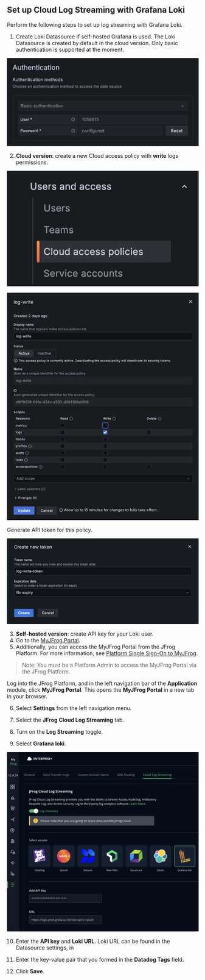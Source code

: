 ## Set up Cloud Log Streaming with Grafana Loki

Perform the following steps to set up log streaming with Grafana Loki.

1. Create Loki Datasource if self-hosted Grafana is used. The Loki Datasource is created by default in the cloud version. Only basic authentication is supported at the moment.

![loki_authentication.png](loki_authentication.png)

2. **Cloud version**: create a new Cloud access policy with **write** logs permissions.

![loki_cloud_access_policy.png](loki_cloud_access_policy.png)

![loki_create_policy.png](loki_create_policy.png)

Generate API token for this policy.

![loki_create_token.png](loki_create_token.png)

3. **Self-hosted version**: create API key for your Loki user.
4. Go to the [MyJFrog Portal](http://my.jfrog.com/).
5. Additionally, you can access the MyJFrog Portal from the JFrog Platform. For more information, see [Platform Single Sign-On to MyJFrog](https://jfrog.com/help/r/5H19DEVA7PsahAXH0xXNSg/_iPFuW3rDQk_mlAk9URBkQ).

> Note: You must be a Platform Admin to access the MyJFrog Portal via the JFrog Platform.

Log into the JFrog Platform, and in the left navigation bar of the **Application** module, click **MyJFrog Portal**.
This opens the **MyJFrog Portal** in a new tab in your browser.

6. Select **Settings** from the left navigation menu.

7. Select the **JFrog Cloud Log Streaming** tab.

8. Turn on the **Log Streaming** toggle.

9. Select **Grafana loki**.

![loki.png](loki.png)

10. Enter the **API key** and **Loki URL**. Loki URL can be found in the Datasource settings, in 

11. Enter the key-value pair that you formed in the **Datadog Tags** field.

12. Click **Save**.
